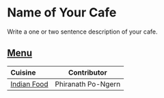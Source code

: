 # Name of Your Cafe

Write a one or two sentence description of your cafe.

## [Menu](menu.md)

| Cuisine                            | Contributor        |
|:-----------------------------------|--------------------|
| [Indian Food](menu.md#indian-food) | Phiranath Po-Ngern |


